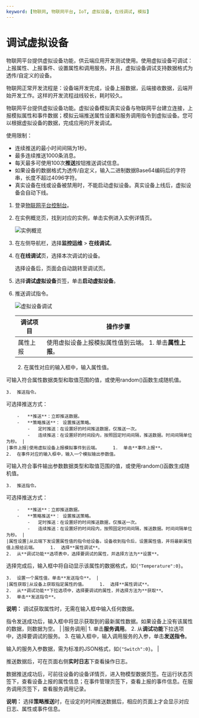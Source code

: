 ```yaml
---
keyword: [物联网, 物联网平台, IoT, 虚拟设备, 在线调试, 模拟]
---
```


# 调试虚拟设备

物联网平台提供虚拟设备功能，供云端应用开发测试使用。使用虚拟设备可调试：上报属性、上报事件、设置属性和调用服务。并且，虚拟设备调试支持数据格式为透传/自定义的设备。

物联网正常开发流程是：设备端开发完成，设备上报数据，云端接收数据，云端开始开发工作。这样的开发流程战线较长，耗时较久。

物联网平台提供虚拟设备功能。虚拟设备模拟真实设备与物联网平台建立连接，上报模拟属性和事件数据；模拟云端推送属性设置和服务调用指令到虚拟设备。您可以根据虚拟设备的数据，完成应用的开发调试。

使用限制：

-   连续推送的最小时间间隔为1秒。
-   最多连续推送1000条消息。
-   每天最多可使用100次**推送**按钮推送调试信息。
-   如果设备的数据格式为透传/自定义，输入二进制数据Base64编码后的字符串，长度不超过4096字符。
-   真实设备在线或设备被禁用时，不能启动虚拟设备。真实设备上线后，虚拟设备会自动下线。

1.  登录[物联网平台控制台](http://iot.console.aliyun.com/)。

2.  在实例概览页，找到对应的实例，单击实例进入实例详情页。

    ![实例概览](https://static-aliyun-doc.oss-accelerate.aliyuncs.com/assets/img/zh-CN/8727475061/p174584.png)

3.  在左侧导航栏，选择**监控运维** \> **在线调试**。

4.  在**在线调试**页，选择本次调试的设备。

    选择设备后，页面会自动跳转至调试页。

5.  选择**调试虚拟设备**页签，单击**启动虚拟设备**。

6.  推送调试指令。

    ![虚拟设备调试](https://static-aliyun-doc.oss-accelerate.aliyuncs.com/assets/img/zh-CN/4659549951/p42138.png)

    |调试项目|操作步骤|
    |----|----|
    |属性上报|使用虚拟设备上报模拟属性值到云端。     1.  单击**属性上报**。
    2.  在属性对应的输入框中，输入属性值。

可输入符合属性数据类型和取值范围的值，或使用random\(\)函数生成随机值。

    3.  推送指令。

可选择推送方式：

        -   **推送**：立即推送数据。
        -   **策略推送**： 设置推送策略。
            -   定时推送：在设置好的时间推送数据，仅推送一次。
            -   连续推送：在设置好的时间段内，按照固定时间间隔，推送数据。时间间隔单位为秒。 |
    |事件上报|使用虚拟设备上报模拟事件到云端。     1.  单击**事件上报**。
    2.  在事件对应的输入框中，输入一个模拟输出参数值。

可输入符合事件输出参数数据类型和取值范围的值，或使用random\(\)函数生成随机值。

    3.  推送指令。

可选择推送方式：

        -   **推送**：立即推送数据。
        -   **策略推送**： 设置推送策略。
            -   定时推送：在设置好的时间推送数据，仅推送一次。
            -   连续推送：在设置好的时间段内，按照固定时间间隔，推送数据。时间间隔单位为秒。 |
    |属性设置|从云端下发设置属性值的指令给设备。设备收到指令后，设置属性值，并将最新属性值上报给云端。     1.  选择**属性调试**。
    2.  从**调试功能**选项表中，选择要调试的属性，并选择方法为**设置**。

选择完成后，输入框中将自动显示该属性的数据格式，如`{"Temperature":0}`。

    3.  设置一个属性值，单击**发送指令**。 |
    |属性获取|从设备上获取指定属性的值。     1.  选择**属性调试**。
    2.  从**调试功能**下拉选项中，选择要调试的属性，并选择方法为**获取**。
    3.  单击**发送指令**。

**说明：** 调试获取属性时，无需在输入框中输入任何数据。

指令发送成功后，输入框中将显示获取到的最新属性数据。如果设备上没有该属性的数据，则数据为空。 |
    |服务调用|    1.  单击**服务调用**。
    2.  从**调试功能**下拉选项中，选择要调试的服务。
    3.  在输入框中，输入调用服务的入参，单击**发送指令**。

输入的服务入参数据，需为标准的JSON格式，如`{"Switch":0}`。 |


推送数据后，可在页面右侧**实时日志**下查看操作日志。

数据推送成功后，可前往设备的设备详情页，进入物模型数据页签。在运行状态页签下，查看设备上报的属性信息；在事件管理页签下，查看上报的事件信息。在服务调用页签下，查看服务调用记录。

**说明：** 选择**策略推送**时，在设定的时间推送数据后，相应的页面上才会显示对应日志、属性或事件信息。

